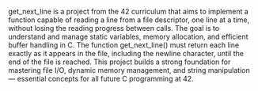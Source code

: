 get_next_line is a project from the 42 curriculum that aims to implement a function capable of reading a line from a file descriptor, one line at a time, without losing the reading progress between calls. The goal is to understand and manage static variables, memory allocation, and efficient buffer handling in C. The function get_next_line() must return each line exactly as it appears in the file, including the newline character, until the end of the file is reached. This project builds a strong foundation for mastering file I/O, dynamic memory management, and string manipulation — essential concepts for all future C programming at 42.
